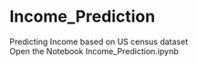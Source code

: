 # Income_Prediction
Predicting Income based on US census dataset<br>
Open the Notebook Income_Prediction.ipynb
